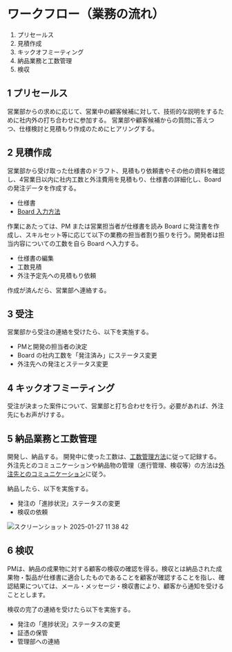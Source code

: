 # ワークフロー（業務の流れ）

1. プリセールス
2. 見積作成
3. キックオフミーティング
4. 納品業務と工数管理
5. 検収

## 1 プリセールス

営業部からの求めに応じて、営業中の顧客候補に対して、技術的な説明をするために社内外の打ち合わせに参加する。
営業部や顧客候補からの質問に答えつつ、仕様検討と見積もり作成のためにヒアリングする。

## 2 見積作成

営業部から受け取った仕様書のドラフト、見積もり依頼書やその他の資料を確認し、4営業日以内に社内工数と外注費用を見積もり、仕様書の詳細化し、Board の発注データを作成する。

* 仕様書
* [Board 入力方法](https://docs.google.com/presentation/d/13sVXoxf8_0uDy7jWUZ6PGSSZIfuAgl_I/edit#slide=id.p15)

作業にあたっては、PM または営業担当者が仕様書を読み Board に発注書を作成し、スキルセット等に応じて以下の業務の担当者割り振りを行う。開発者は担当内容についての工数を自ら Board へ入力する。

* 仕様書の編集
* 工数見積
* 外注予定先への見積もり依頼

作成が済んだら、<!-- XXXが確認の上、-->営業部へ連絡する。

## 3 受注

営業部から受注の連絡を受けたら、以下を実施する。

- PMと開発の担当者の決定
- Board の社内工数を「発注済み」にステータス変更
- 外注先への発注とステータス変更

## 4 キックオフミーティング

受注が決まった案件について、営業部と打ち合わせを行う。必要があれば、外注先にもお声がけする。

## 5 納品業務と工数管理

開発し、納品する。
開発中に使った工数は、[工数管理方法](handbook-url)に従って記録する。
外注先とのコミュニケーションや納品物の管理（進行管理、検収等）の方法は[外注先とのコミュニケーション](handbook-url)に従う。

納品したら、以下を実施する。

- 発注の「進捗状況」ステータスの変更
- 検収の依頼

![スクリーンショット 2025-01-27 11 38 42](https://github.com/user-attachments/assets/79ea2628-ffd5-4ea1-9538-1678e75b52b2)

## 6 検収

PMは、納品の成果物に対する顧客の検収の確認を得る。検収とは納品された成果物・製品が仕様書に適合したものであることを顧客が確認することを指し、確認結果については、メール・メッセージ・検収書により、顧客から通知を受けることとします。

検収の完了の連絡を受けたら以下を実施する。

- 発注の「進捗状況」ステータスの変更
- 証憑の保管
- 管理部への連絡
